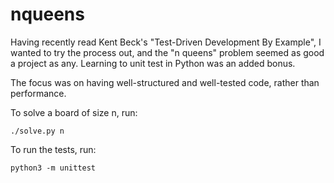 # nqueens
Having recently read Kent Beck's "Test-Driven Development By Example", I wanted
to try the process out, and the "n queens" problem seemed as good a project as
any.  Learning to unit test in Python was an added bonus.

The focus was on having well-structured and well-tested code, rather than
performance.

To solve a board of size n, run:

```
./solve.py n
```

To run the tests, run:

```
python3 -m unittest
```
